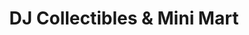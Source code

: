 ---
title: "DJ Collectibles & Mini Mart"
url: /helen/dj-collectibles-und-mini-mart/
shop: Antiquitäten
---
